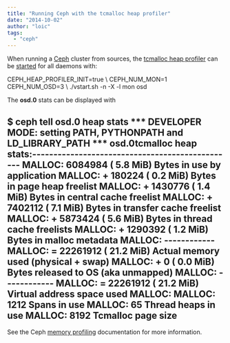 ```yaml
---
title: "Running Ceph with the tcmalloc heap profiler"
date: "2014-10-02"
author: "loic"
tags: 
  - "ceph"
---
```


When running a [Ceph](http://ceph.com/) cluster from sources, the [tcmalloc heap profiler](https://google-perftools.googlecode.com/svn/trunk/doc/heap_checker.html) can be [started](https://github.com/ceph/ceph/blob/giant/src/perfglue/heap_profiler.cc#L32) for all daemons with:

CEPH\_HEAP\_PROFILER\_INIT=true \\
  CEPH\_NUM\_MON=1 CEPH\_NUM\_OSD=3 \\
  ./vstart.sh -n -X -l mon osd

The **osd.0** stats can be displayed with

$ ceph tell osd.0 heap stats
\*\*\* DEVELOPER MODE: setting PATH, PYTHONPATH and LD\_LIBRARY\_PATH \*\*\*
osd.0tcmalloc heap stats:------------------------------------------------
MALLOC:        6084984 (    5.8 MiB) Bytes in use by application
MALLOC: +       180224 (    0.2 MiB) Bytes in page heap freelist
MALLOC: +      1430776 (    1.4 MiB) Bytes in central cache freelist
MALLOC: +      7402112 (    7.1 MiB) Bytes in transfer cache freelist
MALLOC: +      5873424 (    5.6 MiB) Bytes in thread cache freelists
MALLOC: +      1290392 (    1.2 MiB) Bytes in malloc metadata
MALLOC:   ------------
MALLOC: =     22261912 (   21.2 MiB) Actual memory used (physical + swap)
MALLOC: +            0 (    0.0 MiB) Bytes released to OS (aka unmapped)
MALLOC:   ------------
MALLOC: =     22261912 (   21.2 MiB) Virtual address space used
MALLOC:
MALLOC:           1212              Spans in use
MALLOC:             65              Thread heaps in use
MALLOC:           8192              Tcmalloc page size
------------------------------------------------

See the Ceph [memory profiling](http://ceph.com/docs/v0.71/rados/troubleshooting/memory-profiling/) documentation for more information.
